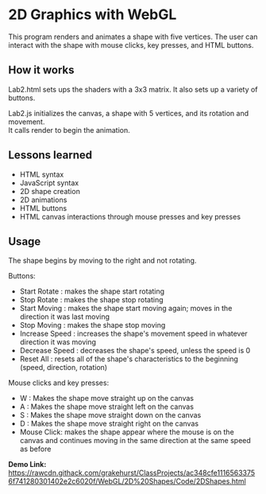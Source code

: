 # 2D Graphics with WebGL

This program renders and animates a shape with five vertices. The user can interact with the shape with mouse clicks, key presses, and HTML buttons.  

## How it works
Lab2.html sets ups the shaders with a 3x3 matrix. It also sets up a variety of buttons.  

Lab2.js initializes the canvas, a shape with 5 vertices, and its rotation and movement.  
It calls render to begin the animation.  

## Lessons learned
- HTML syntax  
- JavaScript syntax
- 2D shape creation
- 2D animations
- HTML buttons
- HTML canvas interactions through mouse presses and key presses

## Usage
The shape begins by moving to the right and not rotating.  

Buttons: 
- Start Rotate   : makes the shape start rotating  
- Stop Rotate    : makes the shape stop rotating  
- Start Moving   : makes the shape start moving again; moves in the direction it was last moving  
- Stop Moving    : makes the shape stop moving  
- Increase Speed : increases the shape's movement speed in whatever direction it was moving  
- Decrease Speed : decreases the shape's speed, unless the speed is 0  
- Reset All      : resets all of the shape's characteristics to the beginning (speed, direction, rotation) 

Mouse clicks and key presses:  
- W : Makes the shape move straight up on the canvas  
- A : Makes the shape move straight left on the canvas  
- S : Makes the shape move straight down on the canvas  
- D : Makes the shape move straight right on the canvas  
- Mouse Click: makes the shape appear where the mouse is on the canvas and continues moving in the same direction at the same speed as before  

**Demo Link:**  
https://rawcdn.githack.com/grakehurst/ClassProjects/ac348cfe11165633756f741280301402e2c6020f/WebGL/2D%20Shapes/Code/2DShapes.html  